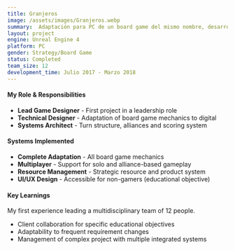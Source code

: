 ```yaml
---
title: Granjeros
image: /assets/images/Granjeros.webp
summary:  Adaptación para PC de un board game del mismo nombre, desarrollado como herramienta de software para team training y capacity building.
layout: project
engine: Unreal Engine 4
platform: PC
gender: Strategy/Board Game
status: Completed
team_size: 12
development_time: Julio 2017 - Marzo 2018
---
```

<div class="info-sections">
  <div class="info-section">
    <h4> My Role & Responsibilities</h4>
    <ul>
      <li><strong>Lead Game Designer</strong> - First project in a leadership role</li>
      <li><strong>Technical Designer</strong> - Adaptation of board game mechanics to digital</li>
      <li><strong>Systems Architect</strong> - Turn structure, alliances and scoring system</li>
    </ul>
  </div>
  
  <div class="info-section">
    <h4> Systems Implemented</h4>
    <ul>
      <li><strong>Complete Adaptation</strong> - All board game mechanics</li>
      <li><strong>Multiplayer</strong> - Support for solo and alliance-based gameplay</li>
      <li><strong>Resource Management</strong> - Strategic resource and product system</li>
      <li><strong>UI/UX Design</strong> - Accessible for non-gamers (educational objective)</li>
    </ul>
  </div>
  
  <div class="info-section">
    <h4> Key Learnings</h4>
    <p>My first experience leading a multidisciplinary team of 12 people.</p>
    <ul>
      <li>Client collaboration for specific educational objectives</li>
      <li>Adaptability to frequent requirement changes</li>
      <li>Management of complex project with multiple integrated systems</li>
    </ul>
  </div>
</div>
